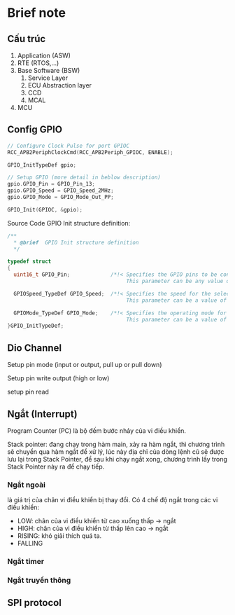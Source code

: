 # Brief note

## Cấu trúc

1. Application (ASW)
2. RTE (RTOS,...)
3. Base Software (BSW)
   1. Service Layer
   2. ECU Abstraction layer
   3. CCD
   4. MCAL
4. MCU

## Config GPIO

```c
// Configure Clock Pulse for port GPIOC
RCC_APB2PeriphClockCmd(RCC_APB2Periph_GPIOC, ENABLE);

GPIO_InitTypeDef gpio;

// Setup GPIO (more detail in beblow description)
gpio.GPIO_Pin = GPIO_Pin_13;
gpio.GPIO_Speed = GPIO_Speed_2MHz;
gpio.GPIO_Mode = GPIO_Mode_Out_PP;

GPIO_Init(GPIOC, &gpio);
```

Source Code GPIO Init structure definition:

```c
/** 
  * @brief  GPIO Init structure definition  
  */

typedef struct
{
  uint16_t GPIO_Pin;             /*!< Specifies the GPIO pins to be configured.
                                      This parameter can be any value of @ref GPIO_pins_define */

  GPIOSpeed_TypeDef GPIO_Speed;  /*!< Specifies the speed for the selected pins.
                                      This parameter can be a value of @ref GPIOSpeed_TypeDef */

  GPIOMode_TypeDef GPIO_Mode;    /*!< Specifies the operating mode for the selected pins.
                                      This parameter can be a value of @ref GPIOMode_TypeDef */
}GPIO_InitTypeDef;

```

## Dio Channel

Setup pin mode (input or output, pull up or pull down)

Setup pin write output (high or low)

setup pin read

## Ngắt (Interrupt)

Program Counter (PC) là bộ đếm bước nhảy của vi điều khiển.

Stack pointer: đang chạy trong hàm main, xảy ra hàm ngắt, thì chương trình sẽ chuyển qua hàm ngắt để xử lý, lúc này địa chỉ của dòng lệnh cũ sẽ được lưu lại trong Stack Pointer, để sau khi chạy ngắt xong, chương trình lấy trong Stack Pointer này ra để chạy tiếp.

### Ngắt ngoài

là giá trị của chân vi điều khiển bị thay đổi. Có 4 chế độ ngắt trong các vi điều khiển:

 - LOW: chân của vi điều khiển từ cao xuống thấp -> ngắt
 - HIGH: chân của vi điều khiển từ thấp lên cao -> ngắt
 - RISING: khó giải thích quá ta.
 - FALLING

### Ngắt timer



### Ngắt truyền thông



## SPI protocol

